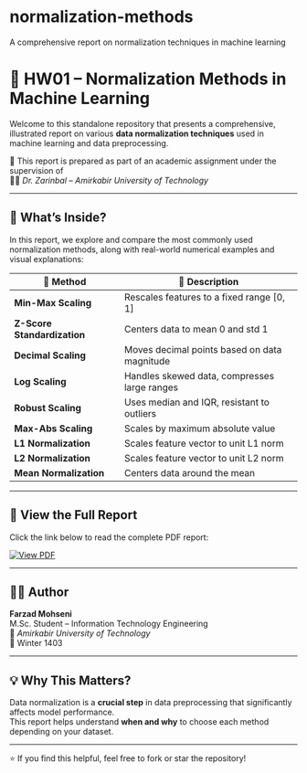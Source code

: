 # normalization-methods
A comprehensive report on normalization techniques in machine learning

# 📘 HW01 – Normalization Methods in Machine Learning

Welcome to this standalone repository that presents a comprehensive, illustrated report on various **data normalization techniques** used in machine learning and data preprocessing.

📄 This report is prepared as part of an academic assignment under the supervision of  
👩‍🏫 *Dr. Zarinbal* – *Amirkabir University of Technology*

---

## 🧠 What’s Inside?

In this report, we explore and compare the most commonly used normalization methods, along with real-world numerical examples and visual explanations:

| 🔢 Method                     | 🧪 Description                                  |
|------------------------------|-------------------------------------------------|
| **Min-Max Scaling**          | Rescales features to a fixed range \[0, 1\]     |
| **Z-Score Standardization**  | Centers data to mean 0 and std 1               |
| **Decimal Scaling**          | Moves decimal points based on data magnitude   |
| **Log Scaling**              | Handles skewed data, compresses large ranges   |
| **Robust Scaling**           | Uses median and IQR, resistant to outliers     |
| **Max-Abs Scaling**          | Scales by maximum absolute value               |
| **L1 Normalization**         | Scales feature vector to unit L1 norm          |
| **L2 Normalization**         | Scales feature vector to unit L2 norm          |
| **Mean Normalization**       | Centers data around the mean                   |

---

## 📘 View the Full Report

Click the link below to read the complete PDF report:

[![View PDF](https://img.shields.io/badge/Open_Report-PDF-blue)](https://github.com/farzadmohseni-ir/normalization-methods/blob/main/normalization%20methods.pdf)

---

## 👨‍🎓 Author

**Farzad Mohseni**  
M.Sc. Student – Information Technology Engineering  
📍 *Amirkabir University of Technology*  
📅 Winter 1403

---

## 💡 Why This Matters?

Data normalization is a **crucial step** in data preprocessing that significantly affects model performance.  
This report helps understand **when and why** to choose each method depending on your dataset.

---

⭐️ If you find this helpful, feel free to fork or star the repository!
